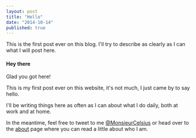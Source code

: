 ```yaml
---
layout: post
title: "Hello"
date: "2014-10-14"
published: true
---
```


<p class="message">This is the first post ever on this blog. I'll try to describe as clearly as I can what I will post here.</p>

#### Hey there
Glad you got here!

This is my first post ever on this website, it's not much, I just came by to say hello.

I'll be writing things here as often as I can about what I do daily, both at work and at home.

In the meantime, feel free to tweet to me [@MonsieurCelsius](http://twitter.com/MonsieurCelsius) or head over to the [about](/about) page where you can read a little about who I am.
